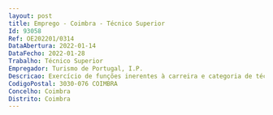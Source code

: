 ```yaml
--- 
layout: post
title: Emprego - Coimbra - Técnico Superior
Id: 93058
Ref: OE202201/0314
DataAbertura: 2022-01-14
DataFecho: 2022-01-28
Trabalho: Técnico Superior
Empregador: Turismo de Portugal, I.P.
Descricao: Exercício de funções inerentes à carreira e categoria de técnico superior, com grau de complexidade 3, tal como descrito no anexo a que se refere o n.º 2 do artigo 88.º da LTFP, e em conformidade com o mapa de pessoal aprovado, designadamente, atendimento geral nos serviços administrativos da Escola  organização e controlo do processo de inscrições e matrículas de alunos  controlo de pagamento de propinas  gestão do portal escolar   inserção de horários, controlo de documentação de alunos, controlo de aulas por sumariar lecionar e remarcação de aulas  gestão documental  organização  manutenção de listas de distribuição de contactos de alunos, pessoal docente e pessoal não docente  organização dos arquivos administrativos pedagógicos da Escola.
CodigoPostal: 3030-076 COIMBRA
Concelho: Coimbra
Distrito: Coimbra
--- 
```

